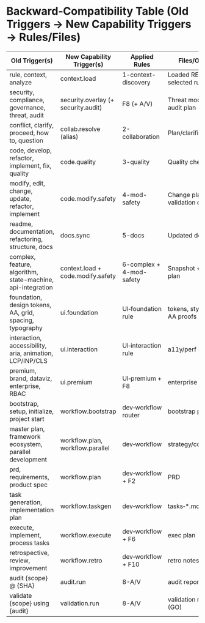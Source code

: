 # Backward‑Compatibility Table (Old Triggers → New Capability Triggers → Rules/Files)

| Old Trigger(s) | New Capability Trigger(s) | Applied Rules | Files/Outputs |
|---|---|---|---|
| rule, context, analyze | context.load | 1-context-discovery | Loaded READMEs; selected rules |
| security, compliance, governance, threat, audit | security.overlay (+ security.audit) | F8 (+ A/V) | Threat model; SBOM; audit plan |
| conflict, clarify, proceed, how to, question | collab.resolve (alias) | 2-collaboration | Plan/clarifications |
| code, develop, refactor, implement, fix, quality | code.quality | 3-quality | Quality checklist plan |
| modify, edit, change, update, refactor, implement | code.modify.safety | 4-mod-safety | Change plan; validation checklist |
| readme, documentation, refactoring, structure, docs | docs.sync | 5-docs | Updated docs/* |
| complex, feature, algorithm, state-machine, api-integration | context.load + code.modify.safety | 6-complex + 4-mod-safety | Snapshot + safety plan |
| foundation, design tokens, AA, grid, spacing, typography | ui.foundation | UI‑foundation rule | tokens, style guide, AA proofs |
| interaction, accessibility, aria, animation, LCP/INP/CLS | ui.interaction | UI‑interaction rule | a11y/perf specs |
| premium, brand, dataviz, enterprise, RBAC | ui.premium | UI‑premium + F8 | enterprise pack |
| bootstrap, setup, initialize, project start | workflow.bootstrap | dev‑workflow router | bootstrap protocol |
| master plan, framework ecosystem, parallel development | workflow.plan, workflow.parallel | dev‑workflow | strategy/coordination |
| prd, requirements, product spec | workflow.plan | dev‑workflow + F2 | PRD |
| task generation, implementation plan | workflow.taskgen | dev‑workflow | tasks‑*.md |
| execute, implement, process tasks | workflow.execute | dev‑workflow + F6 | exec plan |
| retrospective, review, improvement | workflow.retro | dev‑workflow + F10 | retro notes |
| audit {scope} @ {SHA} | audit.run | 8-A/V | audit report |
| validate {scope} using {audit} | validation.run | 8-A/V | validation report (GO) |


